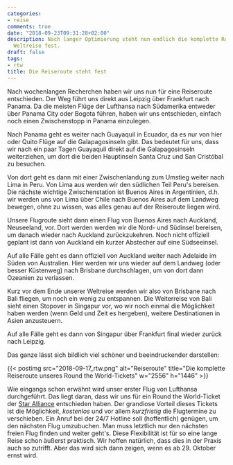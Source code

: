 ```yaml
---
categories:
- reise
comments: true
date: "2018-09-23T09:31:28+02:00"
description: Nach langer Optimierung steht nun endlich die komplette Route für die
  Weltreise fest.
draft: false
tags:
- rtw
title: Die Reiseroute steht fest
---
```


Nach wochenlangen Recherchen haben wir uns nun für eine Reiseroute entschieden. Der Weg führt uns direkt aus Leipzig über Frankfurt nach Panama. Da die meisten Flüge der Lufthansa nach Südamerika entweder über Panama City oder Bogota führen, haben wir uns entschieden, einfach noch einen Zwischenstopp in Panama einzulegen.

Nach Panama geht es weiter nach Guayaquil in Ecuador, da es nur von hier oder Quito Flüge auf die Galapagosinseln gibt. Das bedeutet für uns, dass wir nach ein paar Tagen Guayaquil direkt auf die Galapagosinseln weiterziehen, um dort die beiden Hauptinseln Santa Cruz und San Cristóbal zu besuchen.

Von dort geht es dann mit einer Zwischenlandung zum Umstieg weiter nach Lima in Peru. Von Lima aus werden wir den südlichen Teil Peru's bereisen. Die nächste wichtige Zwischenstation ist Buenos Aires in Argentinien, d.h. wir werden uns von Lima über Chile nach Buenos Aires auf dem Landweg bewegen, ohne zu wissen, was alles genau auf der Reiseroute liegen wird.

Unsere Flugroute sieht dann einen Flug von Buenos Aires nach Auckland, Neuseeland, vor. Dort werden werden wir die Nord- und Südinsel bereisen, um danach wieder nach Auckland zurückzukehren. Noch nicht offiziell geplant ist dann von Auckland ein kurzer Abstecher auf eine Südseeinsel.

Auf alle Fälle geht es dann offiziell von Auckland weiter nach Adelaide im Süden von Australien. Hier werden wir uns wieder auf dem Landweg (oder besser Küstenweg) nach Brisbane durchschlagen, um von dort dann Ozeanien zu verlassen.

Kurz vor dem Ende unserer Weltreise werden wir also von Brisbane nach Bali fliegen, um noch ein wenig zu entspannen. Die Weiterreise von Bali sieht einen Stopover in Singapur vor, wo wir noch einmal die Möglichkeit haben werden (wenn Geld und Zeit es hergeben), weitere Destinationen in Asien anzusteuern.

Auf alle Fälle geht es dann von Singapur über Frankfurt final wieder zurück nach Leipzig.

Das ganze lässt sich bildlich viel schöner und beeindruckender darstellen:

{{< postimg src="2018-09-17_rtw.png" alt="Reiseroute" title="Die komplette Reiseroute unseres Round the World-Tickets" w="2556" h="1446" >}}

Wie eingangs schon erwähnt wird unser erster Flug von Lufthansa durchgeführt. Das liegt daran, dass wir uns für ein Round the World-Ticket der [Star Alliance](https://www.staralliance.com/de/web/staralliance/round-the-world) entschieden haben. Der grandiose Vorteil dieses Tickets ist die Möglichkeit, _kostenlos_ und vor allem _kurzfristig_ die Flugtermine zu verschieben. Ein Anruf bei der 24/7 Hotline soll (hoffentlich) genügen, um den nächsten Flug umzubuchen. Man muss letztlich nur den nächsten freien Flug finden und weiter geht's. Diese Flexibilität ist für so eine lange Reise schon äußerst praktisch. Wir hoffen natürlich, dass dies in der Praxis auch so zutrifft. Aber das wird sich dann zeigen, wenn es ab 29. Oktober ernst wird.
